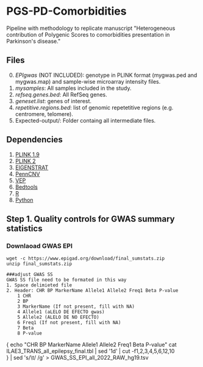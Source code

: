 # PGS-PD-Comorbidities
Pipeline with methodology to replicate manuscript "Heterogeneous contribution of Polygenic Scores to comorbidities presentation in Parkinson's disease."
## Files
0. *EPIgwas* (NOT INCLUDED): genotype in PLINK format (mygwas.ped and mygwas.map) and sample-wise microarray intensity files.  
1. *mysamples*: All samples included in the study.
3. *refseq.genes.bed*: All RefSeq genes.
4. *geneset.list*: genes of interest.
5. *repetitive.regions.bed*: list of genomic repetetitive regions (e.g. centromere, telomere).
6. Expected-output/: Folder containg all intermediate files. 

## Dependencies
1. [PLINK 1.9](https://www.cog-genomics.org/plink/1.9/)
2. [PLINK 2](https://www.cog-genomics.org/plink/2.0/)
3. [EIGENSTRAT](https://github.com/DReichLab/EIG)
4. [PennCNV](http://penncnv.openbioinformatics.org/en/latest/)
5. [VEP](https://www.ensembl.org/info/docs/tools/vep/index.html)
6. [Bedtools](https://bedtools.readthedocs.io/en/latest/)
7. [R](https://www.r-project.org/)
8. [Python](https://www.python.org/)
## Step 1. Quality controls for GWAS summary statistics

### Downlaoad GWAS EPI 
```
wget -c https://www.epigad.org/download/final_sumstats.zip
unzip final_sumstats.zip

###adjust GWAS SS
GWAS SS file need to be formated in this way
1. Space delimieted file
2. Header: CHR BP MarkerName Allele1 Allele2 Freq1 Beta P-value
    1 CHR
    2 BP
    3 MarkerName (If not present, fill with NA)
    4 Allele1 (aLELO DE EFECTO gwas)
    5 Allele2 (ALELO DE NO EFECTO)
    6 Freq1 (If not present, fill with NA)
    7 Beta
    8 P-value
```
{
echo "CHR BP MarkerName Allele1 Allele2 Freq1 Beta P-value"
cat ILAE3_TRANS_all_epilepsy_final.tbl | sed '1d' | cut -f1,2,3,4,5,6,12,10  
} | sed 's/\t/ /g' > GWAS_SS_EPI_all_2022_RAW_hg19.tsv
```
